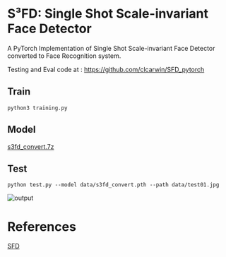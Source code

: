# S³FD: Single Shot Scale-invariant Face Detector
A PyTorch Implementation of Single Shot Scale-invariant Face Detector converted to Face Recognition system.

Testing and Eval code at : https://github.com/clcarwin/SFD_pytorch

## Train 
```
python3 training.py
```

## Model
[s3fd_convert.7z](https://github.com/clcarwin/SFD_pytorch/releases/tag/v0.1)

## Test
```
python test.py --model data/s3fd_convert.pth --path data/test01.jpg
```
![output](data/test01_output.png)

# References
[SFD](https://github.com/sfzhang15/SFD)
